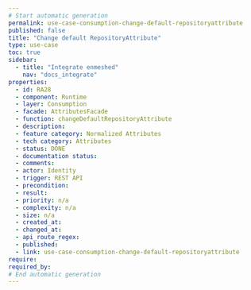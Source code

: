 ```yaml
---
# Start automatic generation
permalink: use-case-consumption-change-default-repositoryattribute
published: false
title: "Change default RepositoryAttribute"
type: use-case
toc: true
sidebar:
  - title: "Integrate enmeshed"
    nav: "docs_integrate"
properties:
  - id: RA28
  - component: Runtime
  - layer: Consumption
  - facade: AttributesFacade
  - function: changeDefaultRepositoryAttribute
  - description:
  - feature category: Normalized Attributes
  - tech category: Attributes
  - status: DONE
  - documentation status:
  - comments:
  - actor: Identity
  - trigger: REST API
  - precondition:
  - result:
  - priority: n/a
  - complexity: n/a
  - size: n/a
  - created_at:
  - changed_at:
  - api_route_regex:
  - published:
  - link: use-case-consumption-change-default-repositoryattribute
require:
required_by:
# End automatic generation
---
```


